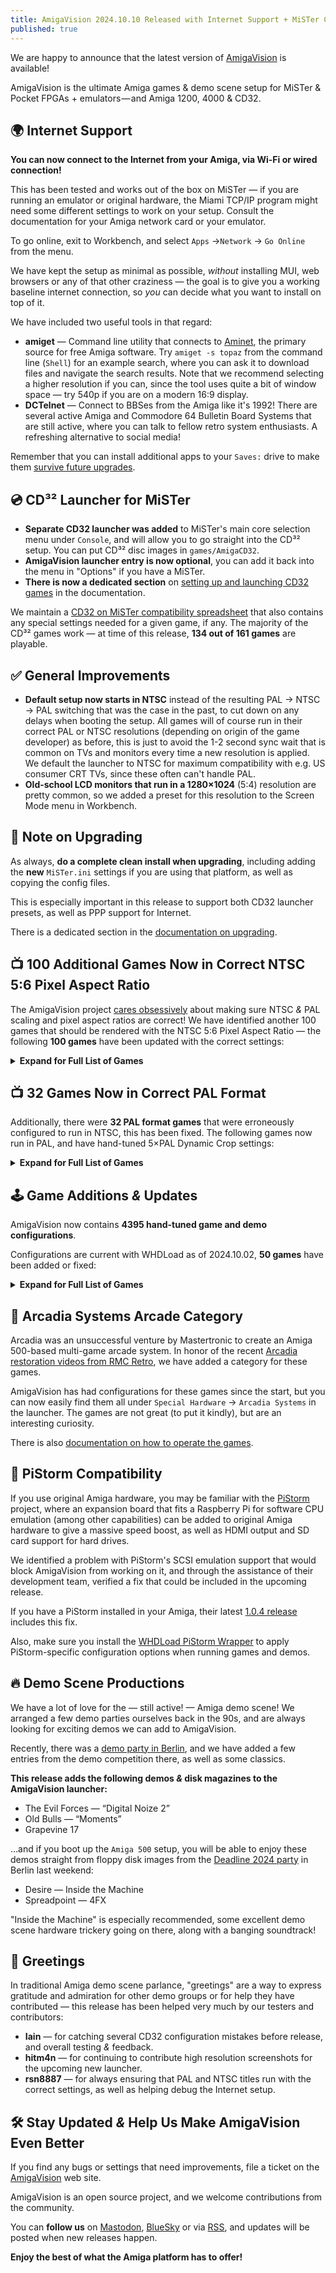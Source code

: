 ```yaml
---
title: AmigaVision 2024.10.10 Released with Internet Support + MiSTer CD32 Launcher, 182 Game Updates
published: true
---
```


We are happy to announce that the latest version of [AmigaVision] is available!

AmigaVision is the ultimate Amiga games & demo scene setup for MiSTer & Pocket FPGAs + emulators — and Amiga 1200, 4000 & CD32.

## 🌍 Internet Support

**You can now connect to the Internet from your Amiga, via Wi-Fi or wired connection!**

This has been tested and works out of the box on MiSTer — if you are running an emulator or original hardware, the Miami TCP/IP program might need some different settings to work on your setup. Consult the documentation for your Amiga network card or your emulator.

To go online, exit to Workbench, and select `Apps` →`Network` → `Go Online` from the menu.

We have kept the setup as minimal as possible, *without* installing MUI, web browsers or any of that other craziness — the goal is to give you a working baseline internet connection, so *you* can decide what you want to install on top of it.

We have included two useful tools in that regard:

* **amiget** — Command line utility that connects to [Aminet], the primary source for free Amiga software. Try `amiget -s topaz` from the command line (`Shell`) for an example search, where you can ask it to download files and navigate the search results. Note that we recommend selecting a higher resolution if you can, since the tool uses quite a bit of window space — try 540p if you are on a modern 16:9 display.
* **DCTelnet** — Connect to BBSes from the Amiga like it's 1992! There are several active Amiga and Commodore 64 Bulletin Board Systems that are still active, where you can talk to fellow retro system enthusiasts. A refreshing alternative to social media!

Remember that you can install additional apps to your `Saves:` drive to make them [survive future upgrades](https://amiga.vision/docs#custom-scripts).

## 💿 CD³² Launcher for MiSTer

* **Separate CD32 launcher was added** to MiSTer's main core selection menu under `Console`, and will allow you to go straight into the CD³² setup. You can put CD³² disc images in `games/AmigaCD32`.
* **AmigaVision launcher entry is now optional**, you can add it back into the menu in "Options" if you have a MiSTer.
* **There is now a dedicated section** on [setting up and launching CD32 games] in the documentation.

We maintain a [CD32 on MiSTer compatibility spreadsheet] that also contains any special settings needed for a given game, if any. The majority of the CD³² games work — at time of this release, **134 out of 161 games** are playable.

## ✅ General Improvements

* **Default setup now starts in NTSC** instead of the resulting PAL → NTSC → PAL switching that was the case in the past, to cut down on any delays when booting the setup. All games will of course run in their correct PAL or NTSC resolutions (depending on origin of the game developer) as before, this is just to avoid the 1-2 second sync wait that is common on TVs and monitors every time a new resolution is applied. We default the launcher to NTSC for maximum compatibility with e.g. US consumer CRT TVs, since these often can't handle PAL.
* **Old-school LCD monitors that run in a 1280×1024** (5:4) resolution are pretty common, so we added a preset for this resolution to the Screen Mode menu in Workbench.

## 📝 Note on Upgrading

As always, **do a complete clean install when upgrading**, including adding the **new** `MiSTer.ini` settings if you are using that platform, as well as copying the config files.

This is especially important in this release to support both CD32 launcher presets, as well as PPP support for Internet.

There is a dedicated section in the [documentation on upgrading].

## 📺 100 Additional Games Now in Correct NTSC 5:6 Pixel Aspect Ratio

The AmigaVision project [cares obsessively] about making sure NTSC *&* PAL scaling and pixel aspect ratios are correct! We have identified another 100 games that should be rendered with the NTSC 5:6 Pixel Aspect Ratio — the following **100 games** have been updated with the correct settings:

<details>
<summary><b>Expand for Full List of Games</b></summary>

<ul>
<li> 4x4 Off-Road Racing
<li> ABC Monday Night Football
<li> Adventure Construction Set
<li> After Burner (Sega)
<li> Alien Fires 2199 A.D.
<li> Alien Syndrome
<li> Amiga Karate
<li> Archon: The Light and the Dark
<li> Archon II: Adept
<li> Arcticfox
<li> Arkanoid
<li> The Bard's Tale: Tales of the Unknown
<li> Battleship
<li> BattleTech: The Crescent Hawk's Inception
<li> Bill & Ted's Excellent Adventure
<li> Blue Angels: Formation Flight Simulation
<li> Breach
<li> Bubble Bobble
<li> Buck Rogers XXVc: Countdown to Doomsday
<li> Castle of Dr. Brain
<li> Castle of Dr. Brain (MT-32)
<li> Centurion: Defender of Rome
<li> The Chessmaster 2100
<li> Cosmic Relief: Prof. Renegade to the Rescue
<li> Das Boot
<li> DeathBringer (Spotlight)
<li> Deja Vu: A Nightmare Comes True!!
<li> Downhill Challenge
<li> Dragon Lord
<li> Dragon's Lair & Escape From Singe's Castle
<li> DragonStrike
<li> Dr. Doom's Revenge!
<li> EbonStar
<li> F-19 Stealth Fighter
<li> Falcon
<li> Fighter Duel Pro
<li> Fighting Soccer
<li> Final Assault
<li> Four Crystals of Trazere
<li> Four Crystals of Trazere (Get Legends Save Disk)
<li> Gunship
<li> Hacker
<li> HardBall II
<li> Hare Raising Havoc
<li> Harrier Combat Simulator
<li> Keef the Thief: A Boy and His Lockpick
<li> King's Bounty
<li> Links: The Challenge of Golf
<li> Little Computer People: House-On-A-Disk
<li> Manhunter 2: San Francisco
<li> Mind Walker
<li> Moebius
<li> Monkey Business
<li> MouseQuest
<li> Nuclear War
<li> Ogre
<li> One on One
<li> Out Run
<li> Over the Net
<li> Paladin
<li> Peter Beardsley's International Football
<li> Pioneer Plague
<li> Platoon
<li> Police Quest: In Pursuit of the Death Angel
<li> Police Quest III: The Kindred
<li> Police Quest III: The Kindred (MT-32)
<li> Prince of Persia
<li> Qix: The 'Computer Virus' Game
<li> Rambo III
<li> Red Lightning
<li> Seven Cities of Gold
<li> Shanghai
<li> Silent Service II
<li> Silicon Dreams
<li> SimCity
<li> Skyfox
<li> Spacecutter
<li> Space Harrier
<li> Space Quest: The Sarien Encounter
<li> Space Quest IV: Roger Wilco and the Time Rippers
<li> Space Quest IV: Roger Wilco and the Time Rippers (MT-32)
<li> Spacewrecked: 14 Billion Light Years From Earth
<li> Spirit of Excalibur
<li> Stellar 7
<li> Street Sports Basketball
<li> Sub Battle Simulator
<li> Sword of Aragon
<li> Thunder Blade
<li> Total Eclipse
<li> Treasures of the Savage Frontier
<li> Turbo Sprint
<li> Typhoon Thompson in Search for the Sea Child
<li> Ultima IV: Quest of the Avatar
<li> Universe 3
<li> Vortex
<li> Windwalker
<li> Where in the World Is Carmen Sandiego?
<li> World Games
<li> Zany Golf
<li> Amiga Dealer Demo
</ul>

</details>

## 📺 32 Games Now in Correct PAL Format

Additionally, there were **32 PAL format games** that were erroneously configured to run in NTSC, this has been fixed. The following games now run in PAL, and have hand-tuned 5×PAL Dynamic Crop settings:

<details>
<summary><b>Expand for Full List of Games</b></summary>

<ul>
<li> Aquaventura
<li> Archipelagos
<li> Arena
<li> Armour-geddon
<li> Back to the Future Part 3
<li> Better Dead Than Alien
<li> Bill's Tomato Game
<li> Carthage
<li> Chips Challenge
<li> Cluedo: Master Detective
<li> Cosmo Ranger
<li> Cytron
<li> Damocles
<li> Dark Castle
<li> Dark Side
<li> Elf (Ocean)
<li> Full Metal Planete
<li> Ghostbusters 2
<li> Golden Axe
<li> Hybris
<li> Killing Cloud
<li> Laser Squad
<li> Nightdawn
<li> Plague
<li> Plan 9 From Outer Space
<li> Plutos
<li> Prison
<li> Spaceball 
<li> Super Off Road
<li> Super Space Invaders
<li> Theme Park Mystery
<li> Tip-Off
</ul>

</details>

## 🕹️ Game Additions *&* Updates

AmigaVision now contains **4395 hand-tuned game and demo configurations**.

Configurations are current with WHDLoad as of 2024.10.02, **50 games** have been added or fixed:

<details>
<summary><b>Expand for Full List of Games</b></summary>

<ul>
<li> A320 Airbus
<li> A320 Airbus Edition Europa
<li> A320 Airbus Edition USA
<li> A320 Airbus Vol 2
<li> AirSupply
<li> Amidar
<li> Arcade Fruit Machine
<li> Aventura Espacial (Spanish)
<li> Aventura Original (Spanish)
<li> Blades Of Steel
<li> Celtic Heart
<li> Centerbase
<li> Clown-O-Mania
<li> Diosa De Cozumel (Spanish)
<li> DonkeyKong
<li> Doody
<li> Drip
<li> DynaBlaster
<li> Elevator Action
<li> Galaga
<li> HammerBoy
<li> Heimdall
<li> Heimdall (German)
<li> Heimdall (Spanish)
<li> Heimdall (French)
<li> Humans 2
<li> Humans 2 (German)
<li> Little Princess
<li> Little Princess2
<li> Mikro Mortal Tennis
<li> Ms. PacMan
<li> Rectangle
<li> Seelenturm (German)
<li> SexyDroids
<li> SpaceHarrier2
<li> Sqrxz2
<li> Sqrxz3
<li> Sqrxz4
<li> Super Gem'Z
<li> Tapper
<li> Tech
<li> Tetris AGA
<li> Tower of Souls
<li> Treasure Trap 2
<li> Trex Warrior
<li> Trolls
<li> Tubular Worlds
<li> Violator
<li> Willy The Kid (German)
<li> Windwalker 2
</ul>

</details>

## 👾 Arcadia Systems Arcade Category

Arcadia was an unsuccessful venture by Mastertronic to create an Amiga 500-based multi-game arcade system. In honor of the recent [Arcadia restoration videos from RMC Retro](https://www.youtube.com/watch?v=gqDaVZ8TNL4), we have added a category for these games.

AmigaVision has had configurations for these games since the start, but you can now easily find them all under `Special Hardware` → `Arcadia Systems` in the launcher. The games are not great (to put it kindly), but are an interesting curiosity.

There is also [documentation on how to operate the games](https://amiga.vision/docs#what-is-arcadia-systems).

## 🥧 PiStorm Compatibility

If you use original Amiga hardware, you may be familiar with the [PiStorm](https://www.raspberrypi.com/news/pistorm-keeping-the-amiga-alive/) project, where an expansion board that fits a Raspberry Pi for software CPU emulation (among other capabilities) can be added to original Amiga hardware to give a massive speed boost, as well as HDMI output and SD card support for hard drives.

We identified a problem with PiStorm's SCSI emulation support that would block AmigaVision from working on it, and through the assistance of their development team, verified a fix that could be included in the upcoming release.

If you have a PiStorm installed in your Amiga, their latest [1.0.4 release](https://github.com/michalsc/Emu68/releases/tag/v1.0.4) includes this fix.

Also, make sure you install the [WHDLoad PiStorm Wrapper](https://drive.google.com/drive/folders/1cgGJ7pGQTOL4VZXLp_IFwdjUrVWDI3Mw) to apply PiStorm-specific configuration options when running games and demos.

## 🔥 Demo Scene Productions

We have a lot of love for the — still active! — Amiga demo scene! We arranged a few demo parties ourselves back in the 90s, and are always looking for exciting demos we can add to AmigaVision.

Recently, there was a [demo party in Berlin](https://www.demoparty.berlin), and we have added a few entries from the demo competition there, as well as some classics.

**This release adds the following demos *&* disk magazines to the AmigaVision launcher:**

* The Evil Forces — “Digital Noize 2”
* Old Bulls — “Moments”
* Grapevine 17 

…and if you boot up the `Amiga 500` setup, you will be able to enjoy these demos straight from floppy disk images from the [Deadline 2024 party](https://demozoo.org/parties/4775/#competition_19407) in Berlin last weekend:

* Desire — Inside the Machine
* Spreadpoint — 4FX 

"Inside the Machine" is especially recommended, some excellent demo scene hardware trickery going on there, along with a banging soundtrack!

## 🤝 Greetings

In traditional Amiga demo scene parlance, "greetings" are a way to express gratitude and admiration for other demo groups or for help they have contributed — this release has been helped very much by our testers and contributors:

* **Iain** — for catching several CD32 configuration mistakes before release, and overall testing *&* feedback.
* **hitm4n** — for continuing to contribute high resolution screenshots for the upcoming new launcher.
* **rsn8887** — for always ensuring that PAL and NTSC titles run with the correct settings, as well as helping debug the Internet setup.

## 🛠️ Stay Updated *&* Help Us Make AmigaVision Even Better

If you find any bugs or settings that need improvements, file a ticket on the [AmigaVision] web site. 

AmigaVision is an open source project, and we welcome contributions from the community.

You can **follow us** on [Mastodon], [BlueSky] or via [RSS], and updates will be posted when new releases happen.

**Enjoy the best of what the Amiga platform has to offer!**

[AmigaVision]:https://amiga.vision
[Mastodon]:https://mastodon.social/@amiga_vision
[BlueSky]:https://bsky.app/profile/amigavision.bsky.social
[RSS]:https://amiga.vision/feed.xml

[Aminet]:https://aminet.net
[CD32 on MiSTer compatibility spreadsheet]:https://amiga.vision/cd32
[documentation on upgrading]:https://amiga.vision/docs#upgrading
[setting up and launching CD32 games]:https://amiga.vision/docs#cd-games-support
[cares obsessively]:https://amiga.vision/sachs
[issue tracker]:https://github.com/amigavision/AmigaVision/issues